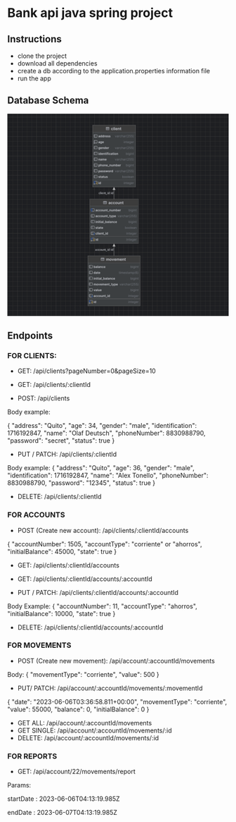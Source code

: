 # Bank api java spring project

## Instructions

- clone the project
- download all dependencies
- create a db according to the application.properties information file
- run the app

## Database Schema

![](src/main/resources/static/bank_api_java_spring_database_schema.png)
## Endpoints

### FOR CLIENTS:

- GET: /api/clients?pageNumber=0&pageSize=10

- GET: /api/clients/:clientId

- POST: /api/clients

Body example: 

{
"address":  "Quito",
"age": 34,
"gender": "male",
"identification": 1716192847,
"name": "Olaf Deutsch",
"phoneNumber": 8830988790,
"password": "secret",
"status": true
}

- PUT / PATCH: /api/clients/:clientId

Body example:
{
"address":  "Quito",
"age": 36,
"gender": "male",
"identification": 1716192847,
"name": "Alex Tonello",
"phoneNumber": 8830988790,
"password": "12345",
"status": true
}

- DELETE: /api/clients/:clientId




### FOR ACCOUNTS

- POST (Create new account): /api/clients/:clientId/accounts

{
"accountNumber": 1505,
"accountType": "corriente" or "ahorros",
"initialBalance": 45000,
"state": true
}

- GET: /api/clients/:clientId/accounts

- GET: /api/clients/:clientId/accounts/:accountId

- PUT / PATCH: /api/clients/:clientId/accounts/:accountId

Body Example:
{
"accountNumber": 11,
"accountType": "ahorros",
"initialBalance": 10000,
"state": true
}

- DELETE: /api/clients/:clientId/accounts/:accountId




### FOR MOVEMENTS

- POST (Create new movement): /api/account/:accountId/movements

Body:
{
"movementType": "corriente",
"value": 500
}

- PUT/ PATCH: /api/account/:accountId/movements/:movementId

{
"date": "2023-06-06T03:36:58.811+00:00",
"movementType": "corriente",
"value": 55000,
"balance": 0,
"initialBalance": 0
}

- GET ALL: /api/account/:accountId/movements
- GET SINGLE: /api/account/:accountId/movements/:id
- DELETE: /api/account/:accountId/movements/:id




### FOR REPORTS

- GET: /api/account/22/movements/report

Params:

startDate : 2023-06-06T04:13:19.985Z

endDate : 2023-06-07T04:13:19.985Z
